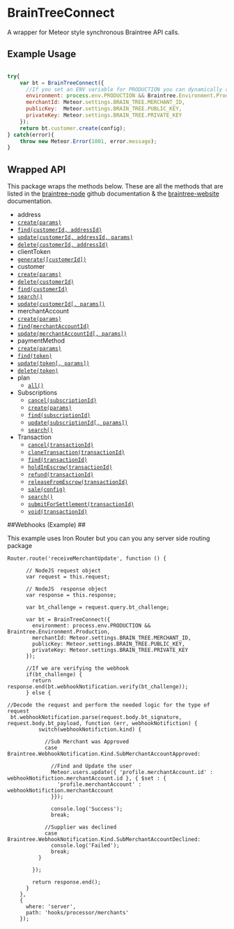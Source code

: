# BrainTreeConnect #

A wrapper for Meteor style synchronous Braintree API calls.

## Example Usage ##

```javascript

try{
    var bt = BrainTreeConnect({
      //If you set an ENV variable for PRODUCTION you can dynamically change out sandbox and production
      environment: process.env.PRODUCTION && Braintree.Environment.Production || Braintree.Environment.Sandbox,
      merchantId: Meteor.settings.BRAIN_TREE.MERCHANT_ID,
      publicKey:  Meteor.settings.BRAIN_TREE.PUBLIC_KEY,
      privateKey: Meteor.settings.BRAIN_TREE.PRIVATE_KEY
    });
    return bt.customer.create(config);
} catch(error){
    throw new Meteor.Error(1001, error.message);
}
```

## Wrapped API ##

This package wraps the methods below. These are all the methods that are listed in the [braintree-node](https://github.com/braintree/braintree_node) github documentation & the [braintree-website](https://developers.braintreepayments.com/javascript+node/start/hello-server) documentation.

 * address
  * [`create(params)`](https://developers.braintreepayments.com/javascript+node/reference/request/address/create)
  * [`find(customerId, addressId)`](https://developers.braintreepayments.com/javascript+node/reference/request/address/find)
  * [`update(customerId, addressId, params)`](https://developers.braintreepayments.com/javascript+node/reference/request/address/update)
  * [`delete(customerId, addressId)`](https://developers.braintreepayments.com/javascript+node/reference/request/address/delete)
 * clientToken
  * [`generate([customerId])`](https://developers.braintreepayments.com/javascript+node/reference/request/client-token/generate)
 * customer
  * [`create(params)`](https://developers.braintreepayments.com/javascript+node/reference/request/customer/create)
  * [`delete(customerId)`](https://developers.braintreepayments.com/javascript+node/reference/request/customer/delete)
  * [`find(customerId)`](https://developers.braintreepayments.com/javascript+node/reference/request/customer/find)
  * [`search()`](https://developers.braintreepayments.com/javascript+node/reference/request/customer/search)
  * [`update(customerId[, params])`](https://developers.braintreepayments.com/javascript+node/reference/request/customer/update)
 * merchantAccount
  * [`create(params)`](https://developers.braintreepayments.com/javascript+node/reference/request/merchant-account/create)
  * [`find(merchantAccountId)`](https://developers.braintreepayments.com/javascript+node/reference/request/merchant-account/find)
  * [`update(merchantAccountId[, params])`](https://developers.braintreepayments.com/javascript+node/reference/request/merchant-account/update)
 * paymentMethod
  * [`create(params)`](https://developers.braintreepayments.com/javascript+node/reference/request/payment-method/create)
  * [`find(token)`](https://developers.braintreepayments.com/javascript+node/reference/request/payment-method/find)
  * [`update(token[, params])`](https://developers.braintreepayments.com/javascript+node/reference/request/payment-method/update)
  * [`delete(token)`](https://developers.braintreepayments.com/javascript+node/reference/request/payment-method/delete)
 * plan
	 * [`all()`](https://developers.braintreepayments.com/javascript+node/reference/request/plan/all) 
 * Subscriptions
	 * [`cancel(subscriptionId)`](https://developers.braintreepayments.com/javascript+node/reference/request/subscription/cancel)
	 * [`create(params)`](https://developers.braintreepayments.com/javascript+node/reference/request/subscription/create)
	 * [`find(subscriptionId)`](https://developers.braintreepayments.com/javascript+node/reference/request/subscription/find)
	 * [`update(subscriptionId[, params])`](https://developers.braintreepayments.com/javascript+node/reference/request/subscription/update)
	 * [`search()`](https://developers.braintreepayments.com/javascript+node/reference/request/subscription/search)
 * Transaction
	 * [`cancel(transactionId)`](https://developers.braintreepayments.com/javascript+node/reference/request/transaction/cancel-release)
	 * [`cloneTransaction(transactionId)`](https://developers.braintreepayments.com/javascript+node/reference/request/transaction/clone-transaction)
	 * [`find(transactionId)`](https://developers.braintreepayments.com/javascript+node/reference/request/transaction/find)
	 * [`holdInEscrow(transactionId)`](https://developers.braintreepayments.com/javascript+node/reference/request/transaction/hold-in-escrow)
	 * [`refund(transactionId)`](https://developers.braintreepayments.com/javascript+node/reference/request/transaction/refund)
	 * [`releaseFromEscrow(transactionId)`](https://developers.braintreepayments.com/javascript+node/reference/request/transaction/release-from-escrow)
	 * [`sale(config)`](https://developers.braintreepayments.com/javascript+node/reference/request/transaction/sale)
	 * [`search()`](https://developers.braintreepayments.com/javascript+node/reference/request/transaction/search)
	 * [`submitForSettlement(transactionId)`](https://developers.braintreepayments.com/javascript+node/reference/request/transaction/submit-for-settlement)
	 * [`void(transactionId)`](https://developers.braintreepayments.com/javascript+node/reference/request/transaction/void)

##Webhooks (Example) ##

This example uses Iron Router but you can you any server side routing package

    Router.route('receiveMerchantUpdate', function () {
    
          // NodeJS request object
          var request = this.request;
    
          // NodeJS  response object
          var response = this.response;
    
          var bt_challenge = request.query.bt_challenge;
    
          var bt = BrainTreeConnect({
            environment: process.env.PRODUCTION && Braintree.Environment.Production,
            merchantId: Meteor.settings.BRAIN_TREE.MERCHANT_ID,
            publicKey: Meteor.settings.BRAIN_TREE.PUBLIC_KEY,
            privateKey: Meteor.settings.BRAIN_TREE.PRIVATE_KEY
          });
  
          //If we are verifying the webhook
          if(bt_challenge) {
            return response.end(bt.webhookNotification.verify(bt_challenge));
          } else {
          
    //Decode the request and perform the needed logic for the type of request
     bt.webhookNotification.parse(request.body.bt_signature, request.body.bt_payload, function (err, webhookNotifiction) {
              switch(webhookNotifiction.kind) {
    
                //Sub Merchant was Approved
                case Braintree.WebhookNotification.Kind.SubMerchantAccountApproved:
    
                  //Find and Update the user
                  Meteor.users.update({ 'profile.merchantAccount.id' :  webhookNotifiction.merchantAccount.id }, { $set : {
                    'profile.merchantAccount' : webhookNotifiction.merchantAccount
                  }});
    
                  console.log('Success');
                  break;
    
                //Supplier was declined
                case Braintree.WebhookNotification.Kind.SubMerchantAccountDeclined:
                  console.log('Failed');
                  break;
              }
    
            });
    
            return response.end();
          }
        },
        {
          where: 'server',
          path: 'hooks/processor/merchants'
        });

